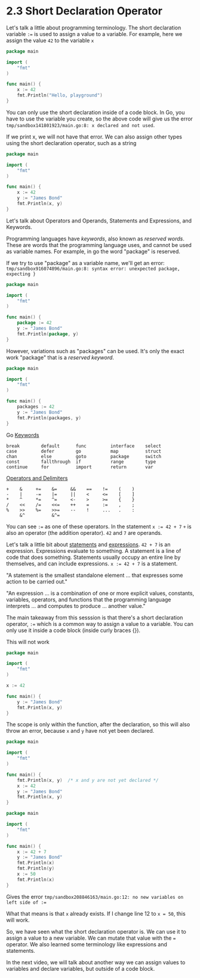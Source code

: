 # 2.3 Short Declaration Operator

Let's talk a little about programming terminology. The short declaration variable `:=` is used to assign a value to a variable. For example, here we assign the value `42` to the variable `x`

```go
package main

import (
	"fmt"
)

func main() {
	x := 42
	fmt.Println("Hello, playground")
}
```

You can only use the short declaration inside of a code block. In Go, you have to use the variable you create, so the above code will give us the error `tmp/sandbox141801923/main.go:8: x declared and not used`.  
  
If we print x, we will not have that error. We can also assign other types using the short declaration operator, such as a string

```go
package main

import (
	"fmt"
)

func main() {
	x := 42
	y := "James Bond"
	fmt.Println(x, y)
}
```

Let's talk about Operators and Operands, Statements and Expressions, and Keywords.  
  
Programming languages have _keywords_, also known as _reserved words_. These are words that the programming language uses, and cannot be used as variable names. For example, in go the word "package" is reserved.  
  
If we try to use "package" as a variable name, we'll get an error: `tmp/sandbox916074896/main.go:8: syntax error: unexpected package, expecting }`
```go
package main

import (
	"fmt"
)

func main() {
	package := 42
	y := "James Bond"
	fmt.Println(package, y)
}
```
However, variations such as "packages" can be used. It's only the exact work "package" that is a _reserved keyword_.
```go
package main

import (
	"fmt"
)

func main() {
	packages := 42
	y := "James Bond"
	fmt.Println(packages, y)
}
```

Go [Keywords](https://golang.org/ref/spec#Keywords)  
```
break        default      func         interface    select
case         defer        go           map          struct
chan         else         goto         package      switch
const        fallthrough  if           range        type
continue     for          import       return       var
```
  
[Operators and Delimiters](https://golang.org/ref/spec#Operators_and_Delimiters)  
```
+    &     +=    &=     &&    ==    !=    (    )
-    |     -=    |=     ||    <     <=    [    ]
*    ^     *=    ^=     <-    >     >=    {    }
/    <<    /=    <<=    ++    =     :=    ,    ;
%    >>    %=    >>=    --    !     ...   .    :
     &^          &^=
```

You can see `:=` as one of these operators. In the statement `x := 42 + 7` `+` is also an operator (the addition operator). `42` and `7` are operands.  
  
Let's talk a little bit about [statements](https://en.wikipedia.org/wiki/Statement_(computer_science)) and [expressions](https://en.wikipedia.org/wiki/Expression_(computer_science)). `42 + 7` is an expression. Expressions evaluate to something. A statement is a line of code that does something. Statements usually occupy an entire line by themselves, and can include expressions. `x := 42 + 7` is a statement.  
  
"A statement is the smallest standalone element ... that expresses some action to be carried out."  
  
"An expression ... is a combination of one or more explicit values, constants, variables, operators, and functions that the programming language interprets ... and computes to produce ... another value."  
  
The main takeaway from this sesssion is that there's a short declaration operator, `:=` which is a common way to assign a value to a variable. You can only use it inside a code block (inside curly braces {}).  
  
This will not work
```go
package main

import (
	"fmt"
)

x := 42

func main() {
	y := "James Bond"
	fmt.Println(x, y)
}
```
The scope is only within the function, after the declaration, so this will also throw an error, because `x` and `y` have not yet been declared.  

```go
package main

import (
	"fmt"
)

func main() {
	fmt.Println(x, y)  /* x and y are not yet declared */
	x := 42
	y := "James Bond"
	fmt.Println(x, y)
}
```

```go
package main

import (
	"fmt"
)

func main() {
	x := 42 + 7
	y := "James Bond"
	fmt.Println(x)
	fmt.Println(y)
	x := 50
	fmt.Println(x)
}
```
Gives the error `tmp/sandbox208846163/main.go:12: no new variables on left side of :=`  
  
What that means is that `x` already exists. If I change line 12 to `x = 50`, this will work.  
  
So, we have seen what the short declaration operator is. We can use it to assign a value to a new variable. We can mutate that value with the `=` operator. We also learned some terminology like expressions and statements.  

In the next video, we will talk about another way we can assign values to variables and declare variables, but outside of a code block.  
  
